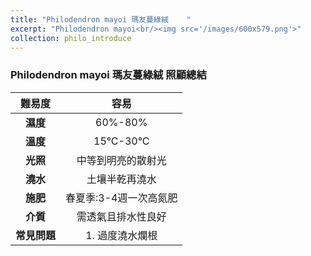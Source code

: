 ```yaml
---
title: "Philodendron mayoi 瑪友蔓綠絨	"
excerpt: "Philodendron mayoi<br/><img src='/images/600x579.png'>"
collection: philo_introduce
---
```


### Philodendron mayoi 瑪友蔓綠絨 照顧總結

|**難易度**| 容易 |
|:-:|:-:|
|**濕度**|60%-80%|
|**溫度**|15°C-30°C|
|**光照**|中等到明亮的散射光|
|**澆水**|土壤半乾再澆水|
|**施肥**|春夏季:3-4週一次高氮肥|
|**介質**|需透氣且排水性良好|
|**常見問題**|1. 過度澆水爛根|
